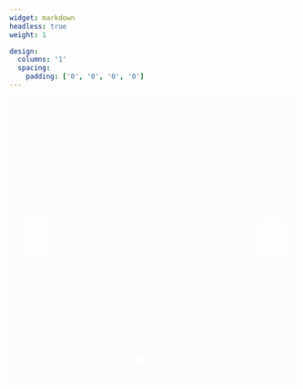 ```yaml
---
widget: markdown
headless: true
weight: 1

design:
  columns: '1'
  spacing:
    padding: ['0', '0', '0', '0']
---
```


<div class="slider-container">
  <div class="slide active" style="background-image: url('https://images.unsplash.com/photo-1550751827-4bd374c3f58b?w=1920&q=80');">
    <div class="slide-content">
      <h1>정보보안 학습</h1>
      <p>체계적인 정보보안 지식 습득</p>
    </div>
  </div>
  
  <div class="slide" style="background-image: url('https://images.unsplash.com/photo-1526374965328-7f61d4dc18c5?w=1920&q=80');">
    <div class="slide-content">
      <h1>웹 해킹 연구</h1>
      <p>다양한 웹 취약점 분석 및 연구</p>
    </div>
  </div>
  
  <div class="slide" style="background-image: url('https://images.unsplash.com/photo-1558494949-ef010cbdcc31?w=1920&q=80');">
    <div class="slide-content">
      <h1>CTF/WARGAME</h1>
      <p>실전 문제 해결 능력 향상</p>
    </div>
  </div>
  
  <div class="slider-controls">
    <button class="prev" onclick="changeSlide(-1)">‹</button>
    <button class="next" onclick="changeSlide(1)">›</button>
  </div>
  
  <div class="slider-dots">
    <span class="dot active" onclick="currentSlide(1)"></span>
    <span class="dot" onclick="currentSlide(2)"></span>
    <span class="dot" onclick="currentSlide(3)"></span>
  </div>
</div>

<script>
let slideIndex = 1;
showSlide(slideIndex);

setInterval(() => {
  changeSlide(1);
}, 3000);

function changeSlide(n) {
  showSlide(slideIndex += n);
}

function currentSlide(n) {
  showSlide(slideIndex = n);
}

function showSlide(n) {
  let slides = document.querySelectorAll('.slide');
  let dots = document.querySelectorAll('.dot');
  
  if (n > slides.length) { slideIndex = 1 }
  if (n < 1) { slideIndex = slides.length }
  
  slides.forEach(slide => slide.classList.remove('active'));
  dots.forEach(dot => dot.classList.remove('active'));
  
  slides[slideIndex - 1].classList.add('active');
  dots[slideIndex - 1].classList.add('active');
}
</script>

<style>
.slider-container {
  position: relative;
  width: 100%;
  height: 500px;
  overflow: hidden;
  margin: 0;
  padding: 0;
}

.slide {
  position: absolute;
  width: 100%;
  height: 100%;
  background-size: cover;
  background-position: center;
  display: none;
  align-items: center;
  justify-content: center;
}

.slide.active {
  display: flex;
  animation: fadeIn 1s;
}

@keyframes fadeIn {
  from { opacity: 0; }
  to { opacity: 1; }
}

.slide::before {
  content: '';
  position: absolute;
  top: 0;
  left: 0;
  width: 100%;
  height: 100%;
  background: rgba(0, 0, 0, 0.4);
}

.slide-content {
  position: relative;
  z-index: 2;
  text-align: center;
  color: white;
  padding: 2rem;
}

.slide-content h1 {
  font-size: 3rem;
  margin-bottom: 1rem;
  text-shadow: 2px 2px 4px rgba(0,0,0,0.7);
  font-weight: bold;
}

.slide-content p {
  font-size: 1.3rem;
  text-shadow: 1px 1px 2px rgba(0,0,0,0.7);
}

.slider-controls button {
  position: absolute;
  top: 50%;
  transform: translateY(-50%);
  background: rgba(255, 255, 255, 0.3);
  color: white;
  border: none;
  font-size: 3rem;
  padding: 0.5rem 1rem;
  cursor: pointer;
  z-index: 3;
  transition: all 0.3s;
}

.slider-controls button:hover {
  background: rgba(255, 255, 255, 0.5);
}

.slider-controls .prev { left: 20px; }
.slider-controls .next { right: 20px; }

.slider-dots {
  position: absolute;
  bottom: 30px;
  left: 50%;
  transform: translateX(-50%);
  z-index: 3;
}

.dot {
  display: inline-block;
  width: 12px;
  height: 12px;
  margin: 0 5px;
  background: rgba(255, 255, 255, 0.5);
  border-radius: 50%;
  cursor: pointer;
  transition: all 0.3s;
}

.dot.active, .dot:hover {
  background: white;
  transform: scale(1.3);
}
</style>